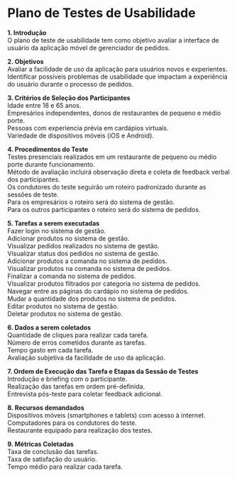 # Plano de Testes de Usabilidade

**1. Introdução**\
O plano de teste de usabilidade tem como objetivo avaliar a interface de usuário da aplicação móvel de gerenciador de pedidos.

**2. Objetivos**\
Avaliar a facilidade de uso da aplicação para usuários novos e experientes.\
Identificar possíveis problemas de usabilidade que impactam a experiência do usuário durante o processo de pedidos.

**3. Critérios de Seleção dos Participantes**\
Idade entre 18 e 65 anos.\
Empresários independentes, donos de restaurantes de pequeno e médio porte.\
Pessoas com experiencia prévia em cardápios virtuais.\
Variedade de dispositivos móveis (iOS e Android).

**4. Procedimentos do Teste**\
Testes presenciais realizados em um restaurante de pequeno ou médio porte durante funcionamento.\
Método de avaliação incluirá observação direta e coleta de feedback verbal dos participantes.\
Os condutores do teste seguirão um roteiro padronizado durante as sessões de teste.\
Para os empresários o roteiro será do sistema de gestão.\
Para os outros participantes o roteiro será do sistema de pedidos.

**5. Tarefas a serem executadas**\
Fazer login no sistema de gestão.\
Adicionar produtos no sistema de gestão.\
Visualizar pedidos realizados no sistema de gestão.\
Visualizar status dos pedidos no sistema de gestão.\
Adicionar produtos a comanda no sistema de pedidos.\
Visualizar produtos na comanda no sistema de pedidos.\
Finalizar a comanda no sistema de pedidos.\
Visualizar produtos filtrados por categoria no sistema de pedidos.\
Navegar entre as páginas do cardápio no sistema de pedidos.\
Mudar a quantidade dos produtos no sistema de pedidos.\
Editar produtos no sistema de gestão.\
Deletar produtos no sistema de gestão.

**6. Dados a serem coletados**\
Quantidade de cliques para realizar cada tarefa.\
Número de erros cometidos durante as tarefas.\
Tempo gasto em cada tarefa.\
Avaliação subjetiva da facilidade de uso da aplicação.

**7. Ordem de Execução das Tarefa e Etapas da Sessão de Testes**\
Introdução e briefing com o participante.\
Realização das tarefas em ordem pré-definida.\
Entrevista pós-teste para coletar feedback adicional.

**8. Recursos demandados**\
Dispositivos móveis (smartphones e tablets) com acesso à internet.\
Computadores para os condutores do teste.\
Restaurante equipado para realização dos testes.

**9. Métricas Coletadas**\
Taxa de conclusão das tarefas.\
Taxa de satisfação do usuário.\
Tempo médio para realizar cada tarefa.
